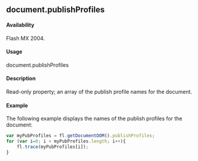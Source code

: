 ## document.publishProfiles

#### Availability

Flash MX 2004.

#### Usage

document.publishProfiles

#### Description

Read-only property; an array of the publish profile names for the document.

#### Example


The following example displays the names of the publish profiles for the document:

```javascript
var myPubProfiles = fl.getDocumentDOM().publishProfiles; 
for (var i=0; i < myPubProfiles.length; i++){
    fl.trace(myPubProfiles[i]);
}

```